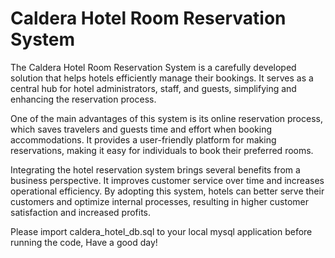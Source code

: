 
# Caldera Hotel Room Reservation System


The Caldera Hotel Room Reservation System is a carefully developed solution that helps hotels efficiently manage their bookings. It serves as a central hub for hotel administrators, staff, and guests, simplifying and enhancing the reservation process.

One of the main advantages of this system is its online reservation process, which saves travelers and guests time and effort when booking accommodations. It provides a user-friendly platform for making reservations, making it easy for individuals to book their preferred rooms.

Integrating the hotel reservation system brings several benefits from a business perspective. It improves customer service over time and increases operational efficiency. By adopting this system, hotels can better serve their customers and optimize internal processes, resulting in higher customer satisfaction and increased profits.




Please import caldera_hotel_db.sql to your local mysql application before running the code, Have a good day!